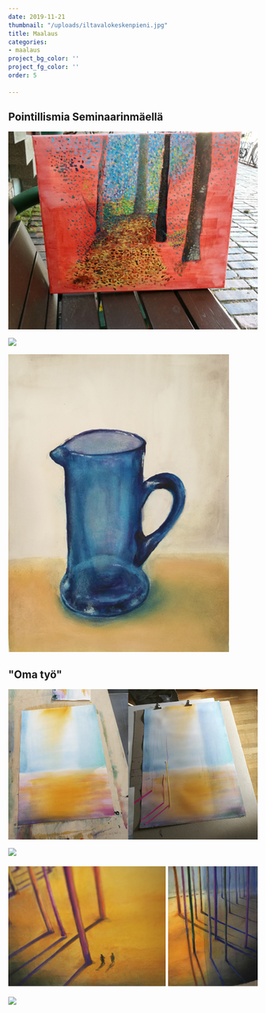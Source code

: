 ```yaml
---
date: 2019-11-21
thumbnail: "/uploads/iltavalokeskenpieni.jpg"
title: Maalaus
categories:
- maalaus
project_bg_color: ''
project_fg_color: ''
order: 5

---
```

## Pointillismia Seminaarinmäellä

![](/uploads/point1pieni.jpg)

![](/uploads/kannutyövaihepieni.jpg)

![](/uploads/kannuvalmispieni.jpg)

## "Oma työ"

![](/uploads/tmkollaasi.jpg)

![](/uploads/tikkumetsä2pieni.jpg)

![](/uploads/tmkollaasipieni.jpg)

![](/uploads/tikkumetsä_tussipieni.jpg)